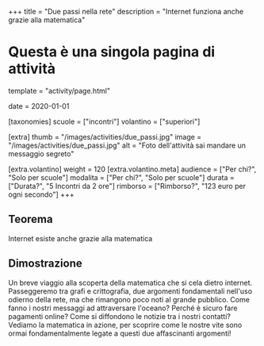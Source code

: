 +++
title = "Due passi nella rete"
description = "Internet funziona anche grazie alla matematica"

# Questa è una singola pagina di attività
template = "activity/page.html"

date = 2020-01-01

[taxonomies]
scuole = ["incontri"]
volantino = ["superiori"]

[extra]
thumb = "/images/activities/due_passi.jpg"
image = "/images/activities/due_passi.jpg"
alt = "Foto dell'attività sai mandare un messaggio segreto"

[extra.volantino]
weight = 120
[extra.volantino.meta]
audience = ["Per chi?", "Solo per scuole"]
modalita = ["Per chi?", "Solo per scuole"]
durata = ["Durata?", "5 Incontri da 2 ore"]
rimborso = ["Rimborso?", "123 euro per ogni secondo"]
+++
<h2 class="ico-think">Teorema</h2>

Internet esiste anche grazie alla matematica

<h2 class="ico-blackboard">Dimostrazione</h2>

Un breve viaggio alla scoperta della matematica che si cela dietro
internet. Passeggeremo tra grafi e crittografia, due argomenti
fondamentali nell'uso odierno della rete, ma che rimangono poco
noti al grande pubblico. Come fanno i nostri messaggi ad
attraversare l'oceano? Perché è sicuro fare pagamenti online? Come
si diffondono le notizie tra i nostri contatti?
Vediamo la matematica in azione, per scoprire come le nostre vite
sono ormai fondamentalmente legate a questi due affascinanti
argomenti!
